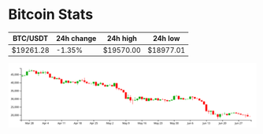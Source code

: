 # Bitcoin Stats

BTC/USDT|24h change|24h high|24h low|
|---|---|---|---|
|$19261.28|-1.35%|$19570.00|$18977.01|

<img src="./chart.svg">
